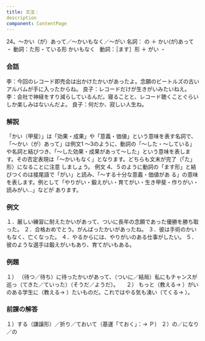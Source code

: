 ```yaml
---
title: 文法：
description
component: ContentPage
---
```



24。～かい（が）あって／～かいもなく／～がい
名詞： の ＋ かい(が)あって ・
動詞：た形・ている形 かいもなく  
動詞：［ます］形 ＋ がい ・

### 会話
李：今回のレコード即売会は出かけたかいがあったよ。念願のビートルズの古いアルバムが手に入ったからね。 良子：レコードだけが生きがいみたいねえ。
李：会社で神経をすり減らしているんだ。寝ることと、レコード聴くことぐらいしか楽しみはないんだよ。 良子：何だか、寂しい人生ね。

### 解説
「かい（甲斐）」は「効果・成果」や「意義・価値」という意味を表す名詞で、「～かい（が）あって」は例文1 ～3のように、動詞の「～した・～している」や名詞と結びつき、「～した効果・成果があって～した」という意味を表します。その否定表現は「～かいもなく」となります。どちらも文末が完了（「た」形）になることに注意 しましょう。
例文 4、５のように動詞の「ます形」と結びつくのは接尾語で「がい」と読み、「～する十分な意義・価値があ る」の意味を表します。例として「やりがい・鍛えがい・育てがい・生き甲斐・作りがい・読みがい…」などが あります。

### 例文
１．厳しい練習に耐えたかいがあって、ついに長年の念願であった優勝を勝ち取った。
２．合格おめでとう。がんばったかいがあったね。
３．彼は手術のかいもなく、亡くなった。
４．やるからには、やりがいのある仕事がしたい。
５．彼のような選手は鍛えがいもあり、育てがいもある。

### 例題
１） （待つ／待ち）に待ったかいがあって、（ついに／結局）私にもチャンスが巡っ（てきた／ていった）（そうだ／ようだ）。    
２） もっと（教える→ ）がいのある学生に（教える→ ）たいものだ。これではやる気も湧い（てくる→ ）。    

### 前課の解答
１）する（謙譲形）／折り／ておいて（基運「ておく」：→ Ｐ）
２）の／になり／の
